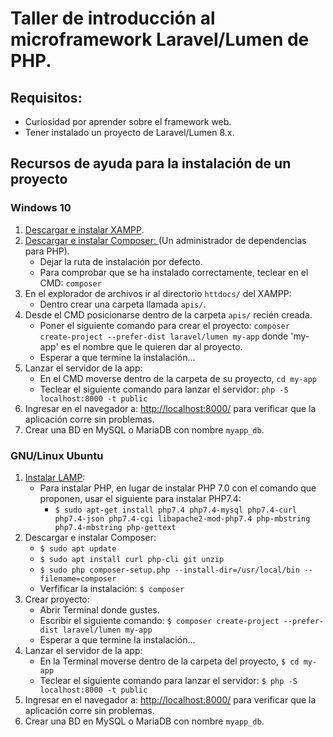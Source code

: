 # Taller de introducción al microframework Laravel/Lumen de PHP.

## Requisitos:
+ Curiosidad por aprender sobre el framework web.
+ Tener instalado un proyecto de Laravel/Lumen 8.x.

## Recursos de ayuda para la instalación de un proyecto
### Windows 10

1. [Descargar e instalar XAMPP](https://www.apachefriends.org/es/index.html).
2. [Descargar e instalar Composer: ](https://getcomposer.org/Composer-Setup.exe)(Un administrador de dependencias para PHP).
    - Dejar la ruta de instalación por defecto.
    - Para comprobar que se ha instalado correctamente, teclear en el CMD: `composer`
3. En el explorador de archivos ir al directorio `httdocs/` del XAMPP:
    - Dentro crear una carpeta llamada `apis/`.
4. Desde el CMD posicionarse dentro de la carpeta `apis/` recién creada.
    - Poner el siguiente comando para crear el proyecto: `composer create-project --prefer-dist laravel/lumen my-app` donde 'my-app' es el nombre que le quieren dar al proyecto.
    - Esperar a que termine la instalación...
5. Lanzar el servidor de la app:
    - En el CMD moverse dentro de la carpeta de su proyecto, `cd my-app`
    - Teclear el siguiente comando para lanzar el servidor: `php -S localhost:8000 -t public`
6. Ingresar en el navegador a: [http://localhost:8000/](http://localhost:8000/) para verificar que la aplicación corre sin problemas.
7. Crear una BD en MySQL o MariaDB con nombre `myapp_db`.

### GNU/Linux Ubuntu
 1. [Instalar LAMP](https://www.sololinux.es/instalar-lamp-y-phpmyadmin-en-ubuntu-16-04-lts/):
    - Para instalar PHP, en lugar de instalar PHP 7.0 con el comando que proponen, usar el siguiente para instalar PHP7.4:
        + `$ sudo apt-get install php7.4 php7.4-mysql php7.4-curl php7.4-json php7.4-cgi libapache2-mod-php7.4 php-mbstring php7.4-mbstring php-gettext`
2. Descargar e instalar Composer:
    - `$ sudo apt update`
    - `$ sudo apt install curl php-cli git unzip`
    - `$ sudo php composer-setup.php --install-dir=/usr/local/bin --filename=composer`
    - Verfificar la instalación: `$ composer`
3. Crear proyecto:
    - Abrir Terminal donde gustes.
    - Escribir el siguiente comando: `$ composer create-project --prefer-dist laravel/lumen my-app`
    - Esperar a que termine la instalación...
4. Lanzar el servidor de la app:
    - En la Terminal moverse dentro de la carpeta del proyecto, `$ cd my-app`
    - Teclear el siguiente comando para lanzar el servidor: `$ php -S localhost:8000 -t public`
6. Ingresar en el navegador a: [http://localhost:8000/](http://localhost:8000/) para verificar que la aplicación corre sin problemas.
7. Crear una BD en MySQL o MariaDB con nombre `myapp_db`.
